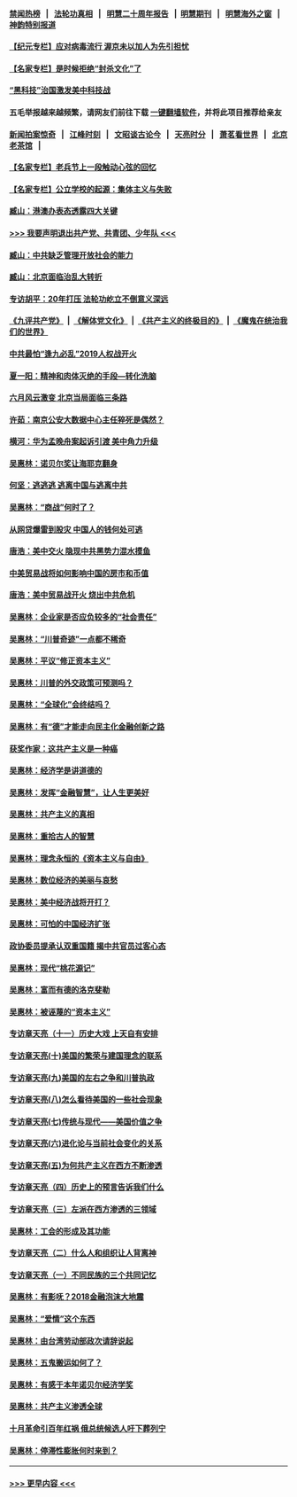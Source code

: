 #### [禁闻热榜](热点新闻.md?=0)  &nbsp;&nbsp;|&nbsp;&nbsp; [法轮功真相](https://github.com/gfw-breaker/truth/blob/master/README.md?=0) &nbsp;&nbsp;|&nbsp;&nbsp; [明慧二十周年报告](https://github.com/gfw-breaker/mh-reports/blob/master/README.md?=0) &nbsp;&nbsp;|&nbsp;&nbsp;[明慧期刊](https://github.com/gfw-breaker/mh-qikan) &nbsp;&nbsp;|&nbsp;&nbsp; [明慧海外之窗](https://github.com/gfw-breaker/mh-news/blob/master/README.md?=0) &nbsp;&nbsp;|&nbsp;&nbsp; [神韵特别报道](https://github.com/gfw-breaker/mh-news/blob/master/shenyun.md?=0)
#### [【纪元专栏】应对病毒流行 渥京未以加人为先引担忧](../pages/nsc423/n11875714.md?t=02240631) 
#### [【名家专栏】是时候拒绝“封杀文化”了](../pages/nsc423/n11814093.md?t=02240631) 
#### [“黑科技”治国激发美中科技战](../pages/nsc423/n11638056.md?t=02240631) 
#### 五毛举报越来越频繁，请网友们前往下载 [一键翻墙软件](https://github.com/gfw-breaker/ssr-accounts)，并将此项目推荐给亲友
#### [新闻拍案惊奇](https://github.com/gfw-breaker/banned-news/blob/master/pages/link4.md) &nbsp;&nbsp;|&nbsp;&nbsp; [江峰时刻](https://github.com/gfw-breaker/banned-news/blob/master/pages/link4.md) &nbsp;&nbsp;|&nbsp;&nbsp; [文昭谈古论今](https://github.com/gfw-breaker/banned-news/blob/master/pages/link4.md) &nbsp;&nbsp;|&nbsp;&nbsp; [天亮时分](https://github.com/gfw-breaker/banned-news/blob/master/pages/link4.md) &nbsp;&nbsp;|&nbsp;&nbsp; [萧茗看世界](https://github.com/gfw-breaker/banned-news/blob/master/pages/link4.md) &nbsp;&nbsp;|&nbsp;&nbsp; [北京老茶馆](https://github.com/gfw-breaker/banned-news/blob/master/pages/link4.md) &nbsp;&nbsp;|&nbsp;&nbsp; 
#### [【名家专栏】老兵节上一段触动心弦的回忆](../pages/nsc423/n11646016.md?t=02240631) 
#### [【名家专栏】公立学校的起源：集体主义与失败](../pages/nsc423/n11601833.md?t=02240631) 
#### [臧山：港澳办表态透露四大关键](../pages/nsc423/n11421628.md?t=02240631) 
#### [>>> 我要声明退出共产党、共青团、少年队 <<<](https://github.com/begood0513/goodnews/blob/master/quit/letter.md) 
#### [臧山：中共缺乏管理开放社会的能力](../pages/nsc423/n11407457.md?t=02240631) 
#### [臧山：北京面临治乱大转折](../pages/nsc423/n11406895.md?t=02240631) 
#### [专访胡平：20年打压 法轮功屹立不倒意义深远](../pages/nsc423/n11398800.md?t=02240631) 
#### [《九评共产党》](https://github.com/begood0513/9ping.md/blob/master/README.md) &nbsp;|&nbsp; [《解体党文化》](../../../../jtdwh.md/blob/master/README.md)  &nbsp;|&nbsp; [《共产主义的终极目的》](../../../../gczydzjmd.md/blob/master/README.md) &nbsp;|&nbsp; [《魔鬼在统治我们的世界》](../../../../mgztzwmdsj.md/blob/master/README.md) 
#### [中共最怕“逢九必乱”2019人权战开火](../pages/nsc423/n11385248.md?t=02240631) 
#### [夏一阳：精神和肉体灭绝的手段—转化洗脑](../pages/nsc423/n11368250.md?t=02240631) 
#### [六月风云激变 北京当局面临三条路](../pages/nsc423/n11313668.md?t=02240631) 
#### [许茹：南京公安大数据中心主任猝死是偶然？](../pages/nsc423/n11064744.md?t=02240631) 
#### [横河：华为孟晚舟案起诉引渡 美中角力升级](../pages/nsc423/n11027230.md?t=02240631) 
#### [吴惠林：诺贝尔奖让海耶克翻身](../pages/nsc423/n10890049.md?t=02240631) 
#### [何坚：逃逃逃 逃离中国与逃离中共](../pages/nsc423/n10592891.md?t=02240631) 
#### [吴惠林：“商战”何时了？](../pages/nsc423/n10573558.md?t=02240631) 
#### [从网贷爆雷到股灾 中国人的钱何处可逃](../pages/nsc423/n10572800.md?t=02240631) 
#### [唐浩：美中交火 隐现中共黑势力混水摸鱼](../pages/nsc423/n10544040.md?t=02240631) 
#### [中美贸易战将如何影响中国的房市和币值](../pages/nsc423/n10543697.md?t=02240631) 
#### [唐浩：美中贸易战开火 烧出中共危机](../pages/nsc423/n10540126.md?t=02240631) 
#### [吴惠林：企业家是否应负较多的“社会责任”](../pages/nsc423/n10535022.md?t=02240631) 
#### [吴惠林：“川普奇迹”一点都不稀奇](../pages/nsc423/n10512808.md?t=02240631) 
#### [吴惠林：平议“修正资本主义”](../pages/nsc423/n10495724.md?t=02240631) 
#### [吴惠林：川普的外交政策可预测吗？](../pages/nsc423/n10462387.md?t=02240631) 
#### [吴惠林：“全球化”会终结吗？](../pages/nsc423/n10452838.md?t=02240631) 
#### [吴惠林：有“德”才能走向民主化金融创新之路](../pages/nsc423/n10432292.md?t=02240631) 
#### [获奖作家：这共产主义是一种癌](../pages/nsc423/n10431541.md?t=02240631) 
#### [吴惠林：经济学是讲道德的](../pages/nsc423/n10398014.md?t=02240631) 
#### [吴惠林：发挥“金融智慧”，让人生更美好](../pages/nsc423/n10375019.md?t=02240631) 
#### [吴惠林：共产主义的真相](../pages/nsc423/n10351394.md?t=02240631) 
#### [吴惠林：重拾古人的智慧](../pages/nsc423/n10337691.md?t=02240631) 
#### [吴惠林：理念永恒的《资本主义与自由》](../pages/nsc423/n10316274.md?t=02240631) 
#### [吴惠林：数位经济的美丽与哀愁](../pages/nsc423/n10292946.md?t=02240631) 
#### [吴惠林：美中经济战将开打？](../pages/nsc423/n10258825.md?t=02240631) 
#### [吴惠林：可怕的中国经济扩张](../pages/nsc423/n10219147.md?t=02240631) 
#### [政协委员提承认双重国籍 揭中共官员过客心态](../pages/nsc423/n10208809.md?t=02240631) 
#### [吴惠林：现代“桃花源记”](../pages/nsc423/n10185234.md?t=02240631) 
#### [吴惠林：富而有德的洛克斐勒](../pages/nsc423/n10142264.md?t=02240631) 
#### [吴惠林：被诬蔑的“资本主义”](../pages/nsc423/n10124816.md?t=02240631) 
#### [专访章天亮（十一）历史大戏 上天自有安排](../pages/nsc423/n10094905.md?t=02240631) 
#### [专访章天亮(十)美国的繁荣与建国理念的联系](../pages/nsc423/n10094899.md?t=02240631) 
#### [专访章天亮(九)美国的左右之争和川普执政](../pages/nsc423/n10094889.md?t=02240631) 
#### [专访章天亮(八)怎么看待美国的一些社会现象](../pages/nsc423/n10094857.md?t=02240631) 
#### [专访章天亮(七)传统与现代——美国价值之争](../pages/nsc423/n10093140.md?t=02240631) 
#### [专访章天亮(六)进化论与当前社会变化的关系](../pages/nsc423/n10092036.md?t=02240631) 
#### [专访章天亮(五)为何共产主义在西方不断渗透](../pages/nsc423/n10083620.md?t=02240631) 
#### [专访章天亮（四）历史上的预言告诉我们什么](../pages/nsc423/n10083606.md?t=02240631) 
#### [专访章天亮（三）左派在西方渗透的三领域](../pages/nsc423/n10081115.md?t=02240631) 
#### [吴惠林：工会的形成及其功能](../pages/nsc423/n10080633.md?t=02240631) 
#### [专访章天亮（二）什么人和组织让人背离神](../pages/nsc423/n10076637.md?t=02240631) 
#### [专访章天亮（一）不同民族的三个共同记忆](../pages/nsc423/n10074188.md?t=02240631) 
#### [吴惠林：有影呒？2018金融泡沫大地震](../pages/nsc423/n10040534.md?t=02240631) 
#### [吴惠林：“爱情”这个东西](../pages/nsc423/n10019423.md?t=02240631) 
#### [吴惠林：由台湾劳动部政次请辞说起](../pages/nsc423/n9979679.md?t=02240631) 
#### [吴惠林：五鬼搬运如何了？](../pages/nsc423/n9925338.md?t=02240631) 
#### [吴惠林：有感于本年诺贝尔经济学奖](../pages/nsc423/n9871883.md?t=02240631) 
#### [吴惠林：共产主义渗透全球](../pages/nsc423/n9812748.md?t=02240631) 
#### [十月革命引百年红祸 俄总统候选人吁下葬列宁](../pages/nsc423/n9810182.md?t=02240631) 
#### [吴惠林：停滞性膨胀何时来到？](../pages/nsc423/n9764136.md?t=02240631) 

----
#### [ >>> 更早内容 <<< ](../indexes/nsc423-earlier.md)
